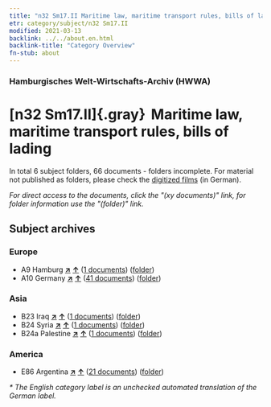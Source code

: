 ```yaml
---
title: "n32 Sm17.II Maritime law, maritime transport rules, bills of lading"
etr: category/subject/n32 Sm17.II
modified: 2021-03-13
backlink: ../../about.en.html
backlink-title: "Category Overview"
fn-stub: about
---
```


### Hamburgisches Welt-Wirtschafts-Archiv (HWWA)
# [n32 Sm17.II]{.gray}&#8201; Maritime law, maritime transport rules, bills of lading&#160; 





In total 6 subject folders, 66 documents - folders incomplete.
For material not published as folders, please check the [digitized films](/film/h1_sh) (in German).

_For direct access to the documents, click the "(xy documents)" link, for folder information use the "(folder)" link._

## Subject archives



### Europe

- A9 Hamburg [**&nearr;**](../../../geo/i/140905/about.en.html "Hamburg (all folders)") [**&uarr;**](../../../geo/about.en.html#A9 "Country category system") (<a href="https://pm20.zbw.eu/dfgview/sh/140905,145589" title="about: Hamburg : Maritime law, maritime transport rules, bills of lading" target="_blank">1 documents</a>) ([folder](../../../../folder/sh/1409xx/140905/1455xx/145589/about.en.html))
- A10 Germany [**&nearr;**](../../../geo/i/126128/about.en.html "Germany (all folders)") [**&uarr;**](../../../geo/about.en.html#A10 "Country category system") (<a href="https://pm20.zbw.eu/dfgview/sh/126128,145589" title="about: Germany : Maritime law, maritime transport rules, bills of lading" target="_blank">41 documents</a>) ([folder](../../../../folder/sh/1261xx/126128/1455xx/145589/about.en.html))

### Asia

- B23 Iraq [**&nearr;**](../../../geo/i/141113/about.en.html "Iraq (all folders)") [**&uarr;**](../../../geo/about.en.html#B23 "Country category system") (<a href="https://pm20.zbw.eu/dfgview/sh/141113,145589" title="about: Iraq : Maritime law, maritime transport rules, bills of lading" target="_blank">1 documents</a>) ([folder](../../../../folder/sh/1411xx/141113/1455xx/145589/about.en.html))
- B24 Syria [**&nearr;**](../../../geo/i/141114/about.en.html "Syria (all folders)") [**&uarr;**](../../../geo/about.en.html#B24 "Country category system") (<a href="https://pm20.zbw.eu/dfgview/sh/141114,145589" title="about: Syria : Maritime law, maritime transport rules, bills of lading" target="_blank">1 documents</a>) ([folder](../../../../folder/sh/1411xx/141114/1455xx/145589/about.en.html))
- B24a Palestine [**&nearr;**](../../../geo/i/141115/about.en.html "Palestine (all folders)") [**&uarr;**](../../../geo/about.en.html#B24a "Country category system") (<a href="https://pm20.zbw.eu/dfgview/sh/141115,145589" title="about: Palestine : Maritime law, maritime transport rules, bills of lading" target="_blank">1 documents</a>) ([folder](../../../../folder/sh/1411xx/141115/1455xx/145589/about.en.html))

### America

- E86 Argentina [**&nearr;**](../../../geo/i/141692/about.en.html "Argentina (all folders)") [**&uarr;**](../../../geo/about.en.html#E86 "Country category system") (<a href="https://pm20.zbw.eu/dfgview/sh/141692,145589" title="about: Argentina : Maritime law, maritime transport rules, bills of lading" target="_blank">21 documents</a>) ([folder](../../../../folder/sh/1416xx/141692/1455xx/145589/about.en.html))


_* The English category label is an unchecked automated translation of the German label._

